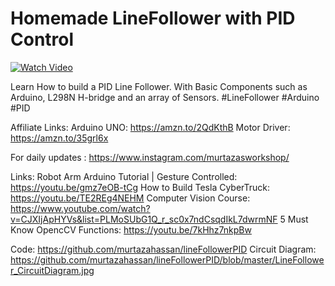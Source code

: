 # Homemade LineFollower with PID Control


[![Watch Video](https://github.com/murtazahassan/lineFollowerPID/blob/master/LineFollower_Tumbnail.jpg)](https://youtu.be/r38VyWDtFTA)

Learn How to build a PID Line Follower. With Basic Components such as Arduino, L298N H-bridge and an array of Sensors.
#LineFollower
#Arduino
#PID

Affiliate Links: 
Arduino UNO: https://amzn.to/2QdKthB
Motor Driver: https://amzn.to/35grl6x



For daily updates : 
https://www.instagram.com/murtazasworkshop/

Links:
Robot Arm Arduino Tutorial | Gesture Controlled:
https://youtu.be/gmz7eOB-tCg
How to Build Tesla CyberTruck:
https://youtu.be/TE2REg4NEHM
Computer Vision Course:
https://www.youtube.com/watch?v=CJXIjApHYVs&list=PLMoSUbG1Q_r_sc0x7ndCsqdIkL7dwrmNF
5 Must Know OpencCV Functions:
https://youtu.be/7kHhz7nkpBw

Code: 
https://github.com/murtazahassan/lineFollowerPID
Circuit Diagram:
https://github.com/murtazahassan/lineFollowerPID/blob/master/LineFollower_CircuitDiagram.jpg

